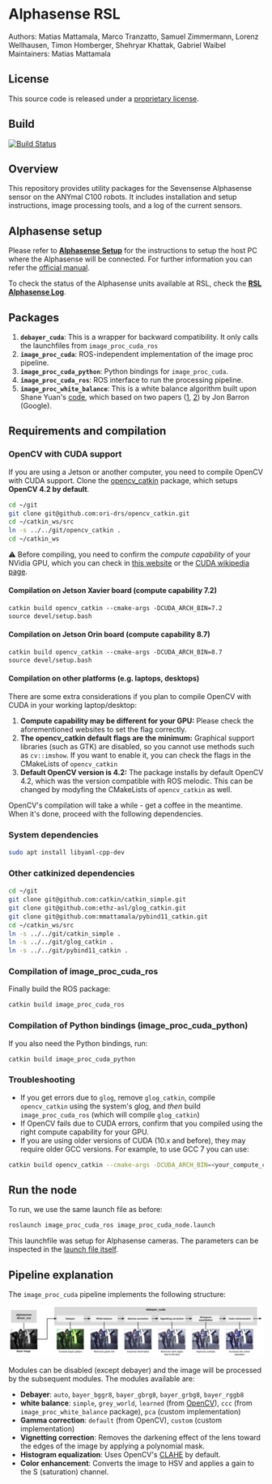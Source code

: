 # Alphasense RSL

Authors: Matias Mattamala, Marco Tranzatto, Samuel Zimmermann, Lorenz Wellhausen, Timon Homberger, Shehryar Khattak, Gabriel Waibel
Maintainers: Matias Mattamala

## License
This source code is released under a [proprietary license](LICENSE).

## Build

[![Build Status](https://ci.leggedrobotics.com/buildStatus/icon?job=bitbucket_leggedrobotics/alphasense_rsl/master)](https://ci.leggedrobotics.com/job/bitbucket_leggedrobotics/job/alphasense_rsl/job/master/)

## Overview

This repository provides utility packages for the Sevensense Alphasense sensor on the ANYmal C100 robots.
It includes installation and setup instructions, image processing tools, and a log of the current sensors.

## Alphasense setup
Please refer to [**Alphasense Setup**](docs/alphasense_setup.md) for the instructions to setup the host PC where the Alphasense will be connected.
For further information you can refer the [official manual](https://github.com/sevensense-robotics/alphasense_core_manual/).

To check the status of the Alphasense units available at RSL, check the [**RSL Alphasense Log**](docs/alphasense_rsl_log.md).

## Packages

1. **`debayer_cuda`**: This is a wrapper for backward compatibility. It only calls the launchfiles from `image_proc_cuda_ros`
2. **`image_proc_cuda`**: ROS-independent implementation of the image proc pipeline.
3. **`image_proc_cuda_python`**: Python bindings for `image_proc_cuda`.
4. **`image_proc_cuda_ros`**: ROS interface to run the processing pipeline.
5. **`image_proc_white_balance`**: This is a white balance algorithm built upon Shane Yuan's [code](https://github.com/yuanxy92/AutoWhiteBalance), which based on two papers ([1](https://arxiv.org/abs/1507.00410), [2](https://arxiv.org/abs/1611.07596)) by Jon Barron (Google).

## Requirements and compilation

### OpenCV with CUDA support
If you are using a Jetson or another computer, you need to compile OpenCV with CUDA support. Clone the [opencv_catkin](https://github.com/ori-drs/opencv_catkin) package, which setups **OpenCV 4.2 by default**.
```sh
cd ~/git
git clone git@github.com:ori-drs/opencv_catkin.git
cd ~/catkin_ws/src
ln -s ../../git/opencv_catkin .
cd ~/catkin_ws
```

:warning: Before compiling, you need to confirm the _compute capability_ of your NVidia GPU, which you can check in [this website](https://developer.nvidia.com/cuda-gpus) or the [CUDA wikipedia page](https://en.wikipedia.org/wiki/CUDA).

#### Compilation on Jetson Xavier board (compute capability 7.2)
```
catkin build opencv_catkin --cmake-args -DCUDA_ARCH_BIN=7.2
source devel/setup.bash
```

#### Compilation on Jetson Orin board (compute capability 8.7)
```
catkin build opencv_catkin --cmake-args -DCUDA_ARCH_BIN=8.7
source devel/setup.bash
```

#### Compilation on other platforms (e.g. laptops, desktops)
There are some extra considerations if you plan to compile OpenCV with CUDA in your working laptop/desktop:
1. **Compute capability may be different for your GPU:** Please check the aforementioned websites to set the flag correctly.
2. **The opencv_catkin default flags are the minimum:** Graphical support libraries (such as GTK) are disabled, so you cannot use methods such as `cv::imshow`. If you want to enable it, you can check the flags in the CMakeLists of `opencv_catkin`
3. **Default OpenCV version is 4.2:** The package installs by default OpenCV 4.2, which was the version compatible with ROS melodic. This can be changed by modyfing the CMakeLists of `opencv_catkin` as well.

OpenCV's compilation will take a while - get a coffee in the meantime. When it's done, proceed with the following dependencies.

### System dependencies
```sh
sudo apt install libyaml-cpp-dev
```

### Other catkinized dependencies
```sh
cd ~/git
git clone git@github.com:catkin/catkin_simple.git
git clone git@github.com:ethz-asl/glog_catkin.git
git clone git@github.com:mmattamala/pybind11_catkin.git
cd ~/catkin_ws/src
ln -s ../../git/catkin_simple .
ln -s ../../git/glog_catkin .
ln -s ../../git/pybind11_catkin .
```

### Compilation of image_proc_cuda_ros
Finally build the ROS package:
```sh
catkin build image_proc_cuda_ros
```
### Compilation of Python bindings (image_proc_cuda_python)
If you also need the Python bindings, run:
```sh
catkin build image_proc_cuda_python
```

### Troubleshooting
* If you get errors due to `glog`, remove `glog_catkin`, compile `opencv_catkin` using the system's glog, and _then_ build `image_proc_cuda_ros` (which will compile `glog_catkin`)
* If OpenCV fails due to CUDA errors, confirm that you compiled using the right compute capability for your GPU.
* If you are using older versions of CUDA (10.x and before), they may require older GCC versions. For example, to use GCC 7 you can use:
``` sh
catkin build opencv_catkin --cmake-args -DCUDA_ARCH_BIN=<your_compute_capability> -DCMAKE_C_COMPILER=/usr/bin/gcc-7
```

## Run the node
To run, we use the same launch file as before:
```sh
roslaunch image_proc_cuda_ros image_proc_cuda_node.launch
```

This launchfile was setup for Alphasense cameras. The parameters can be inspected in the [launch file itself](image_proc_cuda_ros/launch/image_proc_cuda_node.launch).


## Pipeline explanation

The `image_proc_cuda` pipeline implements the following structure:

<img src="docs/debayer_cuda_pipeline.png" alt="debayer_cuda pipeline" width="1000"/>

Modules can be disabled (except debayer) and the image will be processed by the subsequent modules. The modules available are:
* **Debayer**: `auto`, `bayer_bggr8`, `bayer_gbrg8`, `bayer_grbg8`, `bayer_rggb8`
* **white balance**: `simple`, `grey_world`, `learned` (from [OpenCV](https://docs.opencv.org/4.x/df/db9/namespacecv_1_1xphoto.html)), `ccc` (from `image_proc_white_balance` package), `pca` (custom implementation)
* **Gamma correction**: `default` (from OpenCV), `custom` (custom implementation)
* **Vignetting correction**: Removes the darkening effect of the lens toward the edges of the image by applying a polynomial mask.
* **Histogram equalization**: Uses OpenCV's [CLAHE](https://docs.opencv.org/4.2.0/d5/daf/tutorial_py_histogram_equalization.html) by default.
* **Color enhancement**: Converts the image to HSV and applies a gain to the S (saturation) channel.
